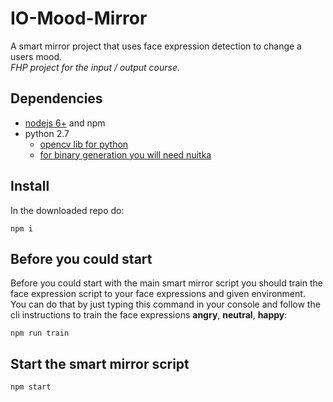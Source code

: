 # IO-Mood-Mirror
A smart mirror project that uses face expression detection to change a users mood.  
_FHP project for the input / output course._

## Dependencies
- [nodejs 6+](https://nodejs.org/en/) and npm
- python 2.7
  - [opencv lib for python](http://www.pyimagesearch.com/2016/11/28/macos-install-opencv-3-and-python-2-7/)
  - [for binary generation you will need nuitka](http://nuitka.net/)

## Install
In the downloaded repo do:
```shell
npm i
```

## Before you could start
Before you could start with the main smart mirror script you should train the face expression script to your face expressions and given environment.  
You can do that by just typing this command in your console and follow the cli instructions to train the face expressions **angry**, **neutral**, **happy**:
```
npm run train
```

## Start the smart mirror script
```shell
npm start
```
